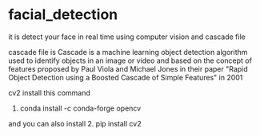 # facial_detection
it is detect your face in real time using computer vision and cascade file

cascade file is Cascade is a machine learning object detection algorithm used to identify objects in an image or video and based on the concept of ​​ features proposed by Paul Viola and Michael Jones in their paper 
"Rapid Object Detection using a Boosted Cascade of Simple Features" in 2001

cv2 install this command 
1. conda install -c conda-forge opencv

and you can also install 
2. pip install cv2
